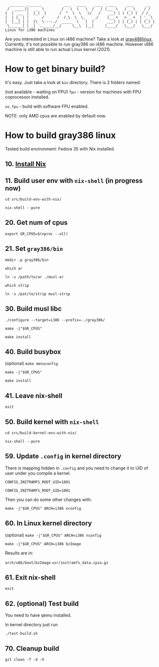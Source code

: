 ```
  _______ .______          ___   ____    ____  ____     ___      __   
 /  _____||   _  \        /   \  \   \  /   / |___ \   / _ \    / /   
|  |  __  |  |_)  |      /  ^  \  \   \/   /    __) | | (_) |  / /_   
|  | |_ | |      /      /  /_\  \  \_    _/    |__ <   > _ <  | '_ \  
|  |__| | |  |\  \----./  _____  \   |  |      ___) | | (_) | | (_) | 
 \______| | _| `._____/__/     \__\  |__|     |____/   \___/   \___/  
Linux for i386 machines
```

Are you interested in Linux on i486 machine? Take a look at [gray486linux](https://github.com/marmolak/gray486linux). Currently, it's not possible to run gray386 on i486 machine. However i486
machine is still able to run actual Linux kernel (2021).


How to get binary build?
========================
It's easy. Just take a look at `bin` directory. There is 2 folders named:

(not available - waiting on FPU) `fpu` - version for machines with FPU coprocessor installed.

`no_fpu` - build with software FPU enabled.

NOTE: only AMD cpus are enabled by default now.


How to build gray386 linux
==========================

Tested build environment:
Fedora 35 with Nix installed.

**10.** [Install Nix](https://nixos.org/manual/nix/stable/#sect-multi-user-installation)
-------------------

**11.** Build user env with `nix-shell` (in progress now)
---------------------------------------

`cd src/build-env-with-nix/`

`nix-shell --pure`

**20.** Get num of cpus
-----------------------

`export GR_CPUS=$(nproc --all)`

**21.** Set `gray386/bin`
-------------------------

`mkdir -p gray386/bin`

`which ar`

`ln -s /path/to/ar ./musl-ar`

`which strip`

`ln -s /pat/to/strip musl-strip`


**30.** Build musl libc
-----------------------

`./configure --target=i386 --prefix=../gray386/`

`make -j"$GR_CPUS"`

`make install`

**40.** Build busybox
---------------------

(optional) `make menuconfig`

`make -j"$GR_CPUS"`

`make install`

**41.** Leave nix-shell
-----------------------

`exit`

**50.** Build kernel with `nix-shell`
-------------------------------------

`cd src/build-kernel-env-with-nix/`

`nix-shell --pure`

**59.** Update `.config` in kernel directory
--------------------------------------------

There is mapping hidden in `.config` and you need to change it
to UID of user under you compile a kernel.

`CONFIG_INITRAMFS_ROOT_UID=1001`

`CONFIG_INITRAMFS_ROOT_GID=1001`

Then you can do some other changes with:

`make -j"$GR_CPUS" ARCH=i386 nconfig`


**60.** In Linux kernel directory
---------------------------------

(optional) `make -j"$GR_CPUS" ARCH=i386 nconfig`

`make -j"$GR_CPUS" ARCH=i386 bzImage`

Results are in:

`arch/x86/boot/bzImage`
`usr/initramfs_data.cpio.gz`

**61.** Exit nix-shell
----------------------

`exit`

**62.** (optional) Test build
-----------------------------

You need to have qemu installed.

In kernel directory just run

`./test-build.sh`


**70.** Cleanup build
---------------------

`git clean -f -d -X`
